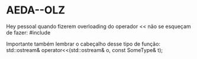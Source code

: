 # AEDA--OLZ
Hey pessoal quando fizerem overloading do operador << não se esqueçam de fazer:
#include <iostream>

Importante também lembrar o cabeçalho desse tipo de função:
std::ostream& operator<<(std::ostream& o, const SomeType& t);
